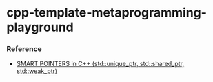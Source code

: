 cpp-template-metaprogramming-playground
=============================================
### Reference
- [SMART POINTERS in C++ (std::unique_ptr, std::shared_ptr, std::weak_ptr)](https://www.youtube.com/watch?v=UOB7-B2MfwA&t=2s)
